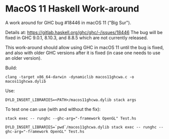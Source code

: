 # MacOS 11 Haskell Work-around

A work around for GHC bug #18446 in macOS 11 ("Big Sur").

Details at: https://gitlab.haskell.org/ghc/ghc/-/issues/18446
The bug will be fixed in GHC 9.0.1, 8.10.3, and 8.8.5 which are not currently released.

This work-around should allow using GHC in macOS 11 until the bug is fixed,
and also with older GHC versions after it is fixed (in case one needs to use an older version).

Build:

    clang -target x86_64-darwin -dynamiclib macos11ghcwa.c -o macos11ghcwa.dylib

Use:

    DYLD_INSERT_LIBRARIES=<PATH>/macos11ghcwa.dylib stack args

To test one can use (with and without the fix):

    stack exec -- runghc --ghc-arg="-framework OpenGL" Test.hs

    DYLD_INSERT_LIBRARIES=`pwd`/macos11ghcwa.dylib stack exec -- runghc --ghc-arg="-framework OpenGL" Test.hs
